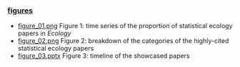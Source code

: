 ### [figures](./figures)
* [figure_01.png](./figures/figure_01.png) Figure 1: time series of the proportion of statistical ecology papers in *Ecology*
* [figure_02.png](./figures/figure_02.png) Figure 2: breakdown of the categories of the highly-cited statistical ecology papers
* [figure_03.pptx](./figures/figure_03.pptx) Figure 3: timeline of the showcased papers

